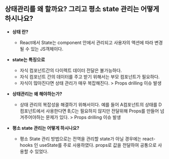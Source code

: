 ## 상태관리를 왜 할까요? 그리고 평소 state 관리는 어떻게 하시나요?

+ **상태 란?**
    + React에서 State는 component 안에서 관리되고 사용자의 액션에 따라 변경될 수 있는 JS객체이다.
    
+ **state는 특징으로**
    + 자식 컴포넌트간의 다이렉트 데이터 전달은 불가능하다.
    + 자식 컴포넌트 간의 데이터를 주고 받기 위해서는 부모 컴포넌트가 필요하다.
    + 자식이 많아진다면 상태 관리가 매우 복잡해진다. > Props drilling 이슈 발생
+ **상태관리는 왜 해야하는가?**
    + 상태 관리의 복잡성을 해결하기 위해서이다. 예를 들어 A컴포넌트의 상태를 D컴포넌트에서 사용한다면 B,C는 필요하지 않지만 전달위해 Props를 만들어 넘겨주어야하는 문제가 있다. > Props drilling 이슈 발생
  
+ **평소 state 관리는 어떻게 하시나요?**
    + 평소 State 관리 방법으로는 전역을 관리할 state가 아닐 경우에는 react-hooks 인 useState를 주로 사용하였다. props로 값을 전달하여 공통으로 사용할 수 있었다.
